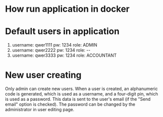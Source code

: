 # How run application in docker


# Default users in application

1) username: qwer1111 pw: 1234 role: ADMIN 
2) username: qwer2222 pw: 1234 role: --
3) username: qwer3333 pw: 1234 role: ACCOUNTANT


# New user creating
 
Only admin can create new users. When a user is created, an alphanumeric code is generated, which is used as a username,
and a four-digit pin, which is used as a password. This data is sent to the user's email (if the "Send email" option is checked).
The password can be changed by the administrator in user editing page.

